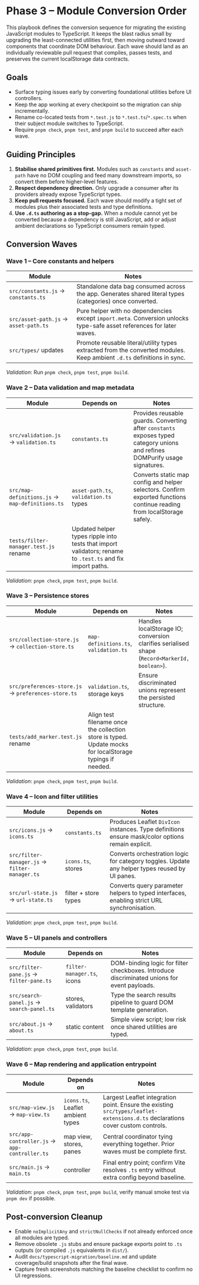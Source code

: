 # Phase 3 – Module Conversion Order

This playbook defines the conversion sequence for migrating the existing JavaScript modules to TypeScript. It keeps the blast radius small by upgrading the least-connected utilities first, then moving outward toward components that coordinate DOM behaviour. Each wave should land as an individually reviewable pull request that compiles, passes tests, and preserves the current localStorage data contracts.

## Goals

- Surface typing issues early by converting foundational utilities before UI controllers.
- Keep the app working at every checkpoint so the migration can ship incrementally.
- Rename co-located tests from `*.test.js` to `*.test.ts`/`*.spec.ts` when their subject module switches to TypeScript.
- Require `pnpm check`, `pnpm test`, and `pnpm build` to succeed after each wave.

## Guiding Principles

1. **Stabilise shared primitives first.** Modules such as `constants` and `asset-path` have no DOM coupling and feed many downstream imports, so convert them before higher-level features.
2. **Respect dependency direction.** Only upgrade a consumer after its providers already expose TypeScript types.
3. **Keep pull requests focused.** Each wave should modify a tight set of modules plus their associated tests and type definitions.
4. **Use `.d.ts` authoring as a stop-gap.** When a module cannot yet be converted because a dependency is still JavaScript, add or adjust ambient declarations so TypeScript consumers remain typed.

## Conversion Waves

### Wave 1 – Core constants and helpers

| Module | Notes |
| --- | --- |
| `src/constants.js` → `constants.ts` | Standalone data bag consumed across the app. Generates shared literal types (categories) once converted. |
| `src/asset-path.js` → `asset-path.ts` | Pure helper with no dependencies except `import.meta`. Conversion unlocks type-safe asset references for later waves. |
| `src/types/` updates | Promote reusable literal/utility types extracted from the converted modules. Keep ambient `.d.ts` definitions in sync. |

*Validation*: Run `pnpm check`, `pnpm test`, `pnpm build`.

### Wave 2 – Data validation and map metadata

| Module | Depends on | Notes |
| --- | --- | --- |
| `src/validation.js` → `validation.ts` | `constants.ts` | Provides reusable guards. Converting after `constants` exposes typed category unions and refines DOMPurify usage signatures. |
| `src/map-definitions.js` → `map-definitions.ts` | `asset-path.ts`, `validation.ts` types | Converts static map config and helper selectors. Confirm exported functions continue reading from localStorage safely. |
| `tests/filter-manager.test.js` rename | Updated helper types ripple into tests that import validators; rename to `.test.ts` and fix import paths. |

*Validation*: `pnpm check`, `pnpm test`, `pnpm build`.

### Wave 3 – Persistence stores

| Module | Depends on | Notes |
| --- | --- | --- |
| `src/collection-store.js` → `collection-store.ts` | `map-definitions.ts`, `validation.ts` | Handles localStorage IO; conversion clarifies serialised shape (`Record<MarkerId, boolean>`). |
| `src/preferences-store.js` → `preferences-store.ts` | `validation.ts`, storage keys | Ensure discriminated unions represent the persisted structure. |
| `tests/add_marker.test.js` rename | Align test filename once the collection store is typed. Update mocks for localStorage typings if needed. |

*Validation*: `pnpm check`, `pnpm test`, `pnpm build`.

### Wave 4 – Icon and filter utilities

| Module | Depends on | Notes |
| --- | --- | --- |
| `src/icons.js` → `icons.ts` | `constants.ts` | Produces Leaflet `DivIcon` instances. Type definitions ensure mask/color options remain explicit. |
| `src/filter-manager.js` → `filter-manager.ts` | `icons.ts`, stores | Converts orchestration logic for category toggles. Update any helper types reused by UI panes. |
| `src/url-state.js` → `url-state.ts` | filter + store types | Converts query parameter helpers to typed interfaces, enabling strict URL synchronisation. |

*Validation*: `pnpm check`, `pnpm test`, `pnpm build`.

### Wave 5 – UI panels and controllers

| Module | Depends on | Notes |
| --- | --- | --- |
| `src/filter-pane.js` → `filter-pane.ts` | `filter-manager.ts`, icons | DOM-binding logic for filter checkboxes. Introduce discriminated unions for event payloads. |
| `src/search-panel.js` → `search-panel.ts` | stores, validators | Type the search results pipeline to guard DOM template generation. |
| `src/about.js` → `about.ts` | static content | Simple view script; low risk once shared utilities are typed. |

*Validation*: `pnpm check`, `pnpm test`, `pnpm build`.

### Wave 6 – Map rendering and application entrypoint

| Module | Depends on | Notes |
| --- | --- | --- |
| `src/map-view.js` → `map-view.ts` | `icons.ts`, Leaflet ambient types | Largest Leaflet integration point. Ensure the existing `src/types/leaflet-extensions.d.ts` declarations cover custom controls. |
| `src/app-controller.js` → `app-controller.ts` | map view, stores, panes | Central coordinator tying everything together. Prior waves must be complete first. |
| `src/main.js` → `main.ts` | controller | Final entry point; confirm Vite resolves `.ts` entry without extra config beyond baseline. |

*Validation*: `pnpm check`, `pnpm test`, `pnpm build`, verify manual smoke test via `pnpm dev` if possible.

## Post-conversion Cleanup

- Enable `noImplicitAny` and `strictNullChecks` if not already enforced once all modules are typed.
- Remove obsolete `.js` stubs and ensure package exports point to `.ts` outputs (or compiled `.js` equivalents in `dist/`).
- Audit `docs/typescript-migration/baseline.md` and update coverage/build snapshots after the final wave.
- Capture fresh screenshots matching the baseline checklist to confirm no UI regressions.
